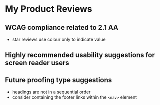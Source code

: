 # My Product Reviews
## WCAG compliance related to 2.1 AA
- star reviews use colour only to indicate value
## Highly recommended usability suggestions for screen reader users
## Future proofing type suggestions
- headings are not in a sequential order
- consider containing the footer links within the `<nav>` element
